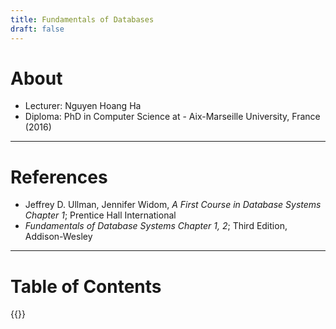 ```yaml
---
title: Fundamentals of Databases
draft: false
---
```

# About
- Lecturer: Nguyen Hoang Ha
- Diploma: PhD in Computer Science at - Aix-Marseille University, France (2016)

---
# References
- Jeffrey D. Ullman, Jennifer Widom, *A First Course in Database Systems Chapter 1*; Prentice Hall International
- *Fundamentals of Database Systems Chapter 1, 2*; Third Edition, Addison-Wesley

---
# Table of Contents
{{<toc-tree>}}